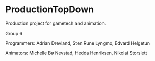 # ProductionTopDown
Production project for gametech and animation.


Group 6

Programmers:
Adrian Drevland,
Sten Rune Lyngmo,
Edvard Helgetun

Animators:
Michelle Bø Nevstad,
Hedda Henriksen,
Nikolai Storslett

